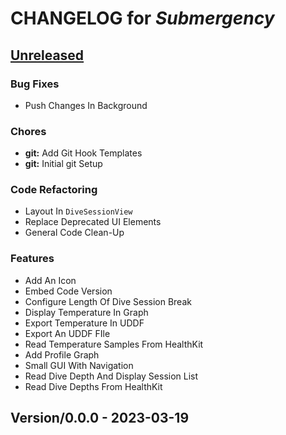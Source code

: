 <!-- this is a generated file -->
# CHANGELOG for *Submergency*

<a name="Unreleased"></a>
## [Unreleased]

### Bug Fixes
- Push Changes In Background

### Chores
- **git:** Add Git Hook Templates
- **git:** Initial git Setup

### Code Refactoring
- Layout In `DiveSessionView`
- Replace Deprecated UI Elements
- General Code Clean-Up

### Features
- Add An Icon
- Embed Code Version
- Configure Length Of Dive Session Break
- Display Temperature In Graph
- Export Temperature In UDDF
- Export An UDDF FIle
- Read Temperature Samples From HealthKit
- Add Profile Graph
- Small GUI With Navigation
- Read Dive Depth And Display Session List
- Read Dive Depths From HealthKit


<a name="Version/0.0.0"></a>
## Version/0.0.0 - 2023-03-19

[Unreleased]: brettkiste:/Volumes/UsersSpace/boesler/projekte/git-repositories/Submergency.git/compare/Version/0.0.0...HEAD
